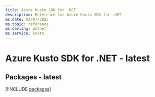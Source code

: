 ```yaml
---
title: Azure Kusto SDK for .NET
description: Reference for Azure Kusto SDK for .NET
ms.date: 03/07/2025
ms.topic: reference
ms.devlang: dotnet
ms.service: kusto
---
```

# Azure Kusto SDK for .NET - latest
## Packages - latest
[!INCLUDE [packages](kusto-index.md)]
